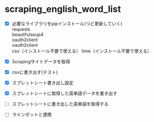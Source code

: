 # scraping_english_word_list

- [x] 必要なライブラリをpipインストール(つど更新していく)  
 requests  
 beautifulsoup4  
 oauth2client  
 oauth2client  
 csv（インストール不要で使える）
 time（インストール不要で使える）
- [x] Scrapingサイトデータを取得
- [x] csvに書き出す(テスト)
- [x] スプレットシート書き出し設定
- [x] スプレットシートに取得した英単語データを書き出す
- [ ] スプレットシートに書き出した英単語を取得する
- [ ] ラインボットと連携
 
